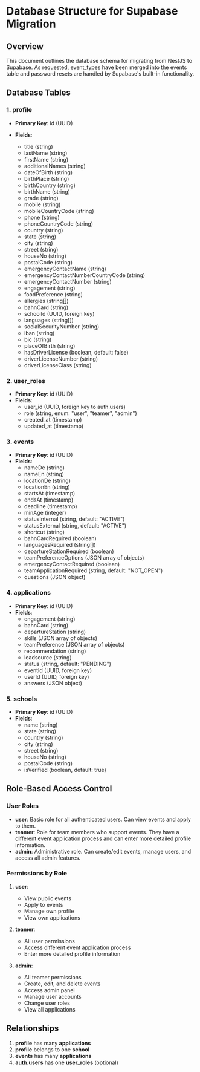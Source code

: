 # Database Structure for Supabase Migration

## Overview

This document outlines the database schema for migrating from NestJS to Supabase. As requested, event_types have been merged into the events table and password resets are handled by Supabase's built-in functionality.

## Database Tables

### 1. profile

- **Primary Key**: id (UUID)
- **Fields**:

  - title (string) <!-- Frontend: Dropdown with title options (Mr, Mrs) -->
  - lastName (string) <!-- Frontend: Text input -->
  - firstName (string) <!-- Frontend: Text input -->
  - additionalNames (string) <!-- Frontend: Text input -->
  - dateOfBirth (string) <!-- Frontend: Date picker -->
  - birthPlace (string) <!-- Frontend: Text input -->
  - birthCountry (string) <!-- Frontend: Country dropdown -->
  - birthName (string) <!-- Frontend: Text input -->
  - grade (string) <!-- Frontend: Dropdown with grade options -->
  - mobile (string) <!-- Frontend: Phone input with formatting -->
  - mobileCountryCode (string) <!-- Frontend: Country code dropdown -->
  - phone (string) <!-- Frontend: Phone input with formatting -->
  - phoneCountryCode (string) <!-- Frontend: Country code dropdown -->
  - country (string) <!-- Frontend: Country dropdown -->
  - state (string) <!-- Frontend: State/province dropdown (dynamic based on country) -->
  - city (string) <!-- Frontend: Text input with autocomplete suggestions -->
  - street (string) <!-- Frontend: Text input -->
  - houseNo (string) <!-- Frontend: Text input -->
  - postalCode (string) <!-- Frontend: Postal code input with country-specific validation -->
  - emergencyContactName (string) <!-- Frontend: Text input -->
  - emergencyContactNumberCountryCode (string) <!-- Frontend: Country code dropdown -->
  - emergencyContactNumber (string) <!-- Frontend: Phone input with formatting -->
  - engagement (string) <!-- Frontend: Textarea -->
  - foodPreference (string) <!-- Frontend: Radio buttons or dropdown (Vegetarian, Vegan, etc.) -->
  - allergies (string[]) <!-- Frontend: Multi-select dropdown with common options + custom input -->
  - bahnCard (string) <!-- Frontend: Dropdown with BahnCard options (25, 50, 100, None) -->
  - schoolId (UUID, foreign key) <!-- Frontend: Searchable dropdown with schools -->
  - languages (string[]) <!-- Frontend: Multi-select dropdown with language options -->
  - socialSecurityNumber (string) <!-- Frontend: Masked input with country-specific format -->
  - iban (string) <!-- Frontend: IBAN input with formatting and validation -->
  - bic (string) <!-- Frontend: BIC input with validation -->
  - placeOfBirth (string) <!-- Frontend: Text input -->
  - hasDriverLicense (boolean, default: false) <!-- Frontend: Toggle/Switch -->
  - driverLicenseNumber (string) <!-- Frontend: Text input with conditional display (if hasDriverLicense is true) -->
  - driverLicenseClass (string) <!-- Frontend: Dropdown with license class options, conditional display -->

### 2. user_roles

- **Primary Key**: id (UUID)
- **Fields**:
  - user_id (UUID, foreign key to auth.users) <!-- Reference to Supabase auth user -->
  - role (string, enum: "user", "teamer", "admin") <!-- Frontend: Admin-only dropdown for role assignment -->
  - created_at (timestamp) <!-- Automatically managed by Supabase -->
  - updated_at (timestamp) <!-- Automatically managed by Supabase -->

### 3. events

- **Primary Key**: id (UUID)
- **Fields**:
  - nameDe (string) <!-- Frontend: Text input -->
  - nameEn (string) <!-- Frontend: Text input -->
  - locationDe (string) <!-- Frontend: Text input, potentially with location picker -->
  - locationEn (string) <!-- Frontend: Text input, potentially with location picker -->
  - startsAt (timestamp) <!-- Frontend: Date and time picker -->
  - endsAt (timestamp) <!-- Frontend: Date and time picker -->
  - deadline (timestamp) <!-- Frontend: Date and time picker -->
  - minAge (integer) <!-- Frontend: Number input with min/max constraints -->
  - statusInternal (string, default: "ACTIVE") <!-- Frontend: Dropdown with status options (ACTIVE, INACTIVE, etc.) -->
  - statusExternal (string, default: "ACTIVE") <!-- Frontend: Dropdown with status options (ACTIVE, INACTIVE, etc.) -->
  - shortcut (string) <!-- Frontend: Text input with validation -->
  - bahnCardRequired (boolean) <!-- Frontend: Toggle/Switch -->
  - languagesRequired (string[]) <!-- Frontend: Multi-select dropdown with language options -->
  - departureStationRequired (boolean) <!-- Frontend: Toggle/Switch -->
  - teamPreferenceOptions (JSON array of objects) <!-- Frontend: Dynamic form builder for team preference options -->
  - emergencyContactRequired (boolean) <!-- Frontend: Toggle/Switch -->
  - teamApplicationRequired (string, default: "NOT_OPEN") <!-- Frontend: Dropdown with options (NOT_OPEN, OPTIONAL, REQUIRED) -->
  - questions (JSON object) <!-- Frontend: Dynamic form builder for custom questions -->

### 4. applications

- **Primary Key**: id (UUID)
- **Fields**:
  - engagement (string) <!-- Frontend: Textarea -->
  - bahnCard (string) <!-- Frontend: Dropdown with BahnCard options (25, 50, 100, None) -->
  - departureStation (string) <!-- Frontend: Text input with station autocomplete -->
  - skills (JSON array of objects) <!-- Frontend: Multi-select with skill categories and levels -->
  - teamPreference (JSON array of objects) <!-- Frontend: Dynamic UI based on event's teamPreferenceOptions -->
  - recommendation (string) <!-- Frontend: Text area for longer text input -->
  - leadsource (string) <!-- Frontend: Dropdown with lead source options -->
  - status (string, default: "PENDING") <!-- Frontend: Dropdown or status pills (PENDING, APPROVED, REJECTED, etc.) -->
  - eventId (UUID, foreign key) <!-- Frontend: Hidden field or dropdown if selecting event -->
  - userId (UUID, foreign key) <!-- Frontend: Hidden field or user search for admins -->
  - answers (JSON object) <!-- Frontend: Dynamic form fields based on event's questions -->

### 5. schools

- **Primary Key**: id (UUID)
- **Fields**:
  - name (string) <!-- Frontend: Text input -->
  - state (string) <!-- Frontend: State/province dropdown -->
  - country (string) <!-- Frontend: Country dropdown -->
  - city (string) <!-- Frontend: Text input with autocomplete suggestions -->
  - street (string) <!-- Frontend: Text input -->
  - houseNo (string) <!-- Frontend: Text input -->
  - postalCode (string) <!-- Frontend: Postal code input with country-specific validation -->
  - isVerified (boolean, default: true) <!-- Frontend: Toggle/Switch for admins -->

## Role-Based Access Control

### User Roles

- **user**: Basic role for all authenticated users. Can view events and apply to them.
- **teamer**: Role for team members who support events. They have a different event application process and can enter more detailed profile information.
- **admin**: Administrative role. Can create/edit events, manage users, and access all admin features.

### Permissions by Role

1. **user**:

   - View public events
   - Apply to events
   - Manage own profile
   - View own applications

2. **teamer**:

   - All user permissions
   - Access different event application process
   - Enter more detailed profile information

3. **admin**:
   - All teamer permissions
   - Create, edit, and delete events
   - Access admin panel
   - Manage user accounts
   - Change user roles
   - View all applications

## Relationships

1. **profile** has many **applications**
2. **profile** belongs to one **school**
3. **events** has many **applications**
4. **auth.users** has one **user_roles** (optional)

